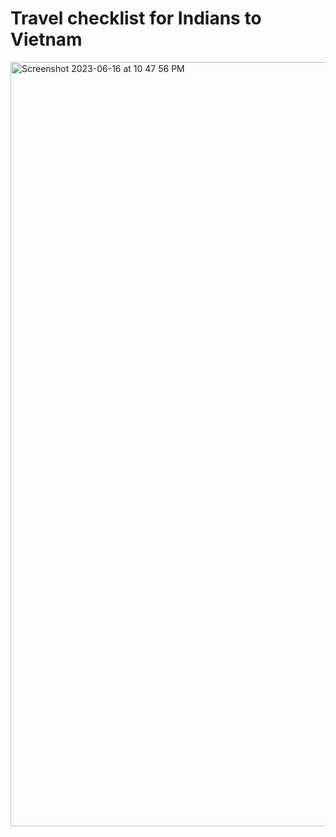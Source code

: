 # Travel checklist for Indians to Vietnam

<img width="1223" alt="Screenshot 2023-06-16 at 10 47 56 PM" src="https://github.com/TrakBit/rupeetravel/assets/3825401/bd85856e-58d8-4928-a6bf-e50e2337e4cf">
